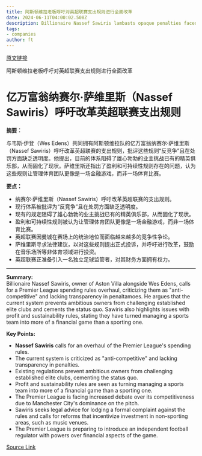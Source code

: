 ```yaml
---
title: 阿斯顿维拉老板呼吁对英超联赛支出规则进行全面改革
date: 2024-06-11T04:00:02.508Z
description: Billionaire Nassef Sawiris lambasts opaque penalties faced by clubs for breaches and says system cements status quo
tags: 
- companies
author: ft
---
```


[原文链接](https://ft.com/content/ffb0b44c-579c-40a3-96e5-15b1e0040f2e)

阿斯顿维拉老板呼吁对英超联赛支出规则进行全面改革

# 亿万富翁纳赛尔·萨维里斯（Nassef Sawiris）呼吁改革英超联赛支出规则

**摘要：**

与韦斯·伊登（Wes Edens）共同拥有阿斯顿维拉队的亿万富翁纳赛尔·萨维里斯（Nassef Sawiris）呼吁改革英超联赛的支出规则，批评这些规则“反竞争”且在处罚方面缺乏透明度。他提出，目前的体系阻碍了雄心勃勃的业主挑战已有的精英俱乐部，从而固化了现状。萨维里斯还指出了盈利和可持续性规则存在的问题，认为这些规则让管理体育团队更像是一场金融游戏，而非一场体育比赛。

**要点：**

- 纳赛尔·萨维里斯（Nassef Sawiris）呼吁改革英超联赛的支出规则。
- 现行体系被批评为“反竞争”且在处罚方面缺乏透明度。
- 现有的规定阻碍了雄心勃勃的业主挑战已有的精英俱乐部，从而固化了现状。
- 盈利和可持续性规则被认为让管理体育团队更像是一场金融游戏，而非一场体育比赛。
- 英超联赛因曼城在赛场上的统治地位而面临越来越多的竞争性争论。
- 萨维里斯寻求法律建议，以对这些规则提出正式投诉，并呼吁进行改革，鼓励在音乐场所等非体育领域进行投资。
- 英超联赛正准备引入一名独立足球监管者，对其财务方面拥有权力。

---

 **Summary:**  
Billionaire Nassef Sawiris, owner of Aston Villa alongside Wes Edens, calls for a Premier League spending rules overhaul, criticizing them as "anti-competitive" and lacking transparency in penaltamoes. He argues that the current system prevents ambitious owners from challenging established elite clubs and cements the status quo. Sawiris also highlights issues with profit and sustainability rules, stating they have turned managing a sports team into more of a financial game than a sporting one.

**Key Points:**  
- **Nassef Sawiris** calls for an overhaul of the Premier League's spending rules.
- The current system is criticized as "anti-competitive" and lacking transparency in penalties.
- Existing regulations prevent ambitious owners from challenging established elite clubs, cementing the status quo.
- Profit and sustainability rules are seen as turning managing a sports team into more of a financial game than a sporting one.
- The Premier League is facing increased debate over its competitiveness due to Manchester City's dominance on the pitch.
- Sawiris seeks legal advice for lodging a formal complaint against the rules and calls for reforms that incentivize investment in non-sporting areas, such as music venues.
- The Premier League is preparing to introduce an independent football regulator with powers over financial aspects of the game.

[Source Link](https://ft.com/content/ffb0b44c-579c-40a3-96e5-15b1e0040f2e)

